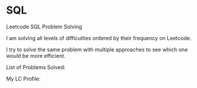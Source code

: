 # SQL
Leetcode SQL Problem Solving

I am solving all levels of difficulties ordered by their frequency on Leetcode.

I try to solve the same problem with multiple approaches to see which one would be more efficient.

List of Problems Solved:


My LC Profile:


